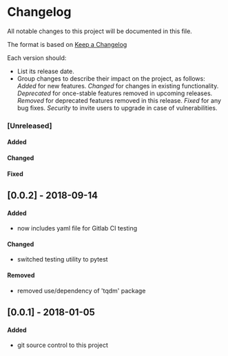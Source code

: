 # Changelog
All notable changes to this project will be documented in this file.

The format is based on [Keep a Changelog](http://keepachangelog.com/en/1.0.0/)

Each version should:
- List its release date.
- Group changes to describe their impact on the project, as follows:
*Added* for new features.
*Changed* for changes in existing functionality.
*Deprecated* for once-stable features removed in upcoming releases.
*Removed* for deprecated features removed in this release.
*Fixed* for any bug fixes.
*Security* to invite users to upgrade in case of vulnerabilities.

### [Unreleased]
#### Added

#### Changed

#### Fixed

## [0.0.2] - 2018-09-14
#### Added
- now includes yaml file for Gitlab CI testing

#### Changed
- switched testing utility to pytest

#### Removed
- removed use/dependency of 'tqdm' package


## [0.0.1] - 2018-01-05
#### Added
- git source control to this project
